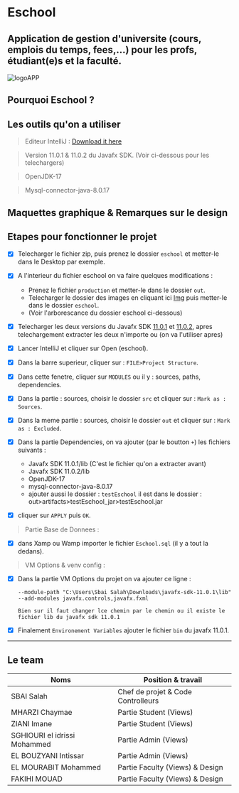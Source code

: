# Eschool
Application de gestion d'universite (cours, emplois du temps, fees,...) pour les profs, étudiant(e)s et la faculté.
------

![logoAPP](https://github.com/Sbai-Salah/Eschool/blob/main/eschool/src/img/ICON2.png)

## Pourquoi Eschool ?


## Les outils qu'on a utiliser

> Editeur IntelliJ : [Download it here](https://www.jetbrains.com/fr-fr/idea/download/download-thanks.html?platform=windows&code=IIC)


> Version 11.0.1 & 11.0.2 du Javafx SDK. (Voir ci-dessous pour les telechargers)


> OpenJDK-17


> Mysql-connector-java-8.0.17


## Maquettes graphique & Remarques sur le design




## Etapes pour fonctionner le projet

- [X] Telecharger le fichier zip, puis prenez le dossier `eschool` et metter-le dans le Desktop par exemple.

- [X] A l'interieur du fichier eschool on va faire quelques modifications : 
    + Prenez le fichier `production` et metter-le dans le dossier `out`.
    + Telecharger le dossier des images en cliquant ici [Img](https://drive.google.com/drive/folders/1VuuXSiCldWZwY2GsjuMkmv04Uf9sC4Jc?usp=sharing) puis metter-le dans le dossier `eschool`.
    + (Voir l'arborescance du dossier eschool ci-dessous)

- [X] Telecharger les deux versions du Javafx SDK [11.0.1](https://download2.gluonhq.com/openjfx/11.0.1/openjfx-11.0.1_windows-x64_bin-sdk.zip) et [11.0.2](https://download2.gluonhq.com/openjfx/11.0.2/openjfx-11.0.2_windows-x64_bin-sdk.zip), apres telechargement extracter les deux n'importe ou (on va l'utiliser apres)

- [X] Lancer IntelliJ et cliquer sur Open (eschool).
- [X] Dans la barre superieur, cliquer sur : `FILE>Project Structure`.
- [X] Dans cette fenetre, cliquer sur `MODULES` ou il y : sources, paths, dependencies.
- [X] Dans la partie : sources, choisir le dossier `src` et cliquer sur : `Mark as : Sources`.
- [X] Dans la meme partie : sources, choisir le dossier `out` et cliquer sur : `Mark as : Excluded`.

- [X] Dans la partie Dependencies, on va ajouter (par le boutton `+`) les fichiers suivants : 
    + Javafx SDK 11.0.1/lib (C'est le fichier qu'on a extracter avant)
    + Javafx SDK 11.0.2/lib
    + OpenJDK-17
    + mysql-connector-java-8.0.17
    + ajouter aussi le dossier : `testEschool` il est dans le dossier : out>artifacts>testEschool_jar>testEschool.jar
    
- [X] cliquer sur `APPLY` puis `OK`.

> Partie Base de Donnees : 

- [X] dans Xamp ou Wamp importer le fichier `Eschool.sql` (il y a tout la dedans).

> VM Options & venv config : 

- [X] Dans la partie VM Options du projet on va ajouter ce ligne : 
  ``` 
  --module-path "C:\Users\Sbai Salah\Downloads\javafx-sdk-11.0.1\lib" --add-modules javafx.controls,javafx.fxml 
  
  Bien sur il faut changer lce chemin par le chemin ou il existe le fichier lib du javafx sdk 11.0.1
  ```
- [X] Finalement `Environement Variables` ajouter le fichier `bin` du javafx 11.0.1.


-------------------


## Le team

|       Noms                  |         Position & travail            |        
| -------------               | ------------------------------------  |
| SBAI Salah                  | Chef de projet & Code Controlleurs    |
| MHARZI Chaymae              | Partie Student (Views)                |
| ZIANI Imane                 | Partie Student (Views)                |
| SGHIOURI el idrissi Mohammed| Partie Admin (Views)                  |
| EL BOUZYANI Intissar        | Partie Admin (Views)                  |
| EL MOURABIT Mohammed        | Partie Faculty (Views) & Design       |
| FAKIHI MOUAD                | Partie Faculty (Views) & Design       |












